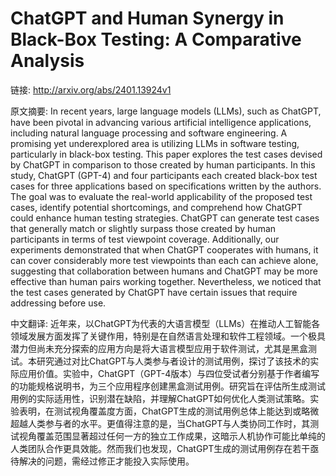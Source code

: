 # ChatGPT and Human Synergy in Black-Box Testing: A Comparative Analysis

链接: http://arxiv.org/abs/2401.13924v1

原文摘要:
In recent years, large language models (LLMs), such as ChatGPT, have been
pivotal in advancing various artificial intelligence applications, including
natural language processing and software engineering. A promising yet
underexplored area is utilizing LLMs in software testing, particularly in
black-box testing. This paper explores the test cases devised by ChatGPT in
comparison to those created by human participants. In this study, ChatGPT
(GPT-4) and four participants each created black-box test cases for three
applications based on specifications written by the authors. The goal was to
evaluate the real-world applicability of the proposed test cases, identify
potential shortcomings, and comprehend how ChatGPT could enhance human testing
strategies. ChatGPT can generate test cases that generally match or slightly
surpass those created by human participants in terms of test viewpoint
coverage. Additionally, our experiments demonstrated that when ChatGPT
cooperates with humans, it can cover considerably more test viewpoints than
each can achieve alone, suggesting that collaboration between humans and
ChatGPT may be more effective than human pairs working together. Nevertheless,
we noticed that the test cases generated by ChatGPT have certain issues that
require addressing before use.

中文翻译:
近年来，以ChatGPT为代表的大语言模型（LLMs）在推动人工智能各领域发展方面发挥了关键作用，特别是在自然语言处理和软件工程领域。一个极具潜力但尚未充分探索的应用方向是将大语言模型应用于软件测试，尤其是黑盒测试。本研究通过对比ChatGPT与人类参与者设计的测试用例，探讨了该技术的实际应用价值。实验中，ChatGPT（GPT-4版本）与四位受试者分别基于作者编写的功能规格说明书，为三个应用程序创建黑盒测试用例。研究旨在评估所生成测试用例的实际适用性，识别潜在缺陷，并理解ChatGPT如何优化人类测试策略。实验表明，在测试视角覆盖度方面，ChatGPT生成的测试用例总体上能达到或略微超越人类参与者的水平。更值得注意的是，当ChatGPT与人类协同工作时，其测试视角覆盖范围显著超过任何一方的独立工作成果，这暗示人机协作可能比单纯的人类团队合作更具效能。然而我们也发现，ChatGPT生成的测试用例存在若干亟待解决的问题，需经过修正才能投入实际使用。

